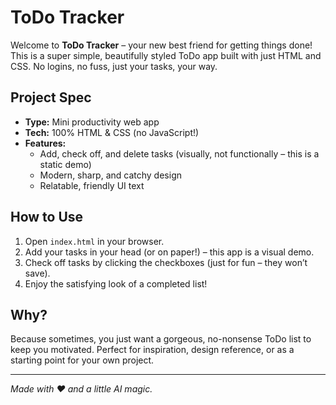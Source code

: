 # ToDo Tracker

Welcome to **ToDo Tracker** – your new best friend for getting things done! This is a super simple, beautifully styled ToDo app built with just HTML and CSS. No logins, no fuss, just your tasks, your way.

## Project Spec

- **Type:** Mini productivity web app
- **Tech:** 100% HTML & CSS (no JavaScript!)
- **Features:**
  - Add, check off, and delete tasks (visually, not functionally – this is a static demo)
  - Modern, sharp, and catchy design
  - Relatable, friendly UI text

## How to Use

1. Open `index.html` in your browser.
2. Add your tasks in your head (or on paper!) – this app is a visual demo.
3. Check off tasks by clicking the checkboxes (just for fun – they won’t save).
4. Enjoy the satisfying look of a completed list!

## Why?

Because sometimes, you just want a gorgeous, no-nonsense ToDo list to keep you motivated. Perfect for inspiration, design reference, or as a starting point for your own project.

---

_Made with ❤️ and a little AI magic._
